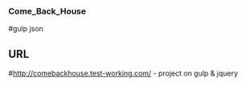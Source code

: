 ### Come_Back_House
#gulp json 

## URL
#http://comebackhouse.test-working.com/ - project on gulp & jquery
